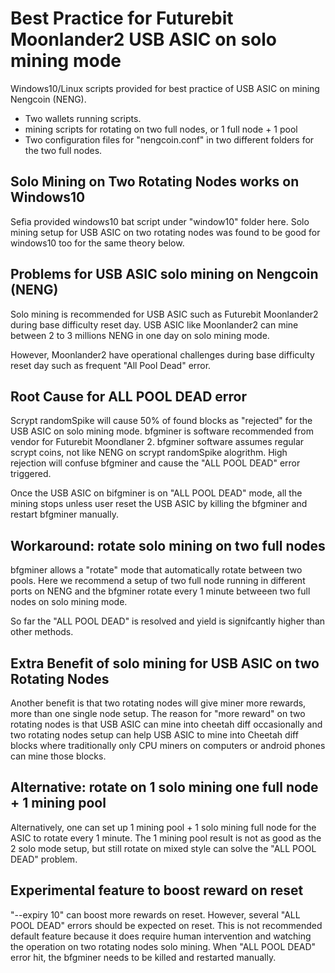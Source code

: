 # Best Practice for Futurebit Moonlander2 USB ASIC on solo mining mode 

Windows10/Linux scripts provided for best practice of USB ASIC on mining Nengcoin (NENG). 

* Two wallets running scripts.
* mining scripts for rotating on two full nodes, or 1 full node + 1 pool
* Two configuration files for "nengcoin.conf" in two different folders for the two full nodes.


## Solo Mining on Two Rotating Nodes works on Windows10

Sefia provided windows10 bat script under "window10" folder here. Solo mining setup for USB ASIC on two rotating nodes was found to be good for windows10 too for the
same theory below.  

## Problems for USB ASIC solo mining on  Nengcoin (NENG)

Solo mining is recommended for USB ASIC such as Futurebit Moonlander2 during base difficulty reset day. 
USB ASIC like Moonlander2 can mine between 2 to 3 millions NENG in one day on solo mining mode. 

However, Moonlander2 have operational challenges during base difficulty reset day such as frequent 
"All Pool Dead" error.  

## Root Cause for ALL POOL DEAD error

Scrypt randomSpike will cause 50% of found blocks as "rejected" for the USB ASIC on solo mining mode. 
bfgminer is software recommended from vendor for Futurebit Moondlaner 2.  bfgminer software assumes regular scrypt coins, not like NENG on scrypt randomSpike alogrithm.  High rejection will confuse bfgminer and cause the "ALL POOL DEAD" error triggered. 
 
Once the USB ASIC on bifgminer is on "ALL POOL DEAD" mode, all the mining stops unless user reset the USB ASIC by killing the bfgminer and restart bfgminer manually. 


## Workaround: rotate solo mining on two full nodes 


bfgminer allows a "rotate" mode that automatically rotate between two pools.  Here we recommend 
a setup of two full node running in different ports on NENG and the bfgminer rotate every 1 minute betweeen 
two full nodes on solo mining mode. 

So far the "ALL POOL DEAD" is resolved and yield is signifcantly higher than other methods. 


## Extra Benefit of solo mining for USB ASIC on two Rotating Nodes

Another benefit is that two rotating nodes will give miner more rewards, more than one single node setup.  The reason for "more reward" on two rotating nodes is that USB ASIC can mine into cheetah diff occasionally and two rotating nodes setup can help USB ASIC to mine into Cheetah diff blocks where traditionally only CPU miners on computers or android phones can mine those blocks.

## Alternative: rotate on 1 solo mining one full node + 1 mining pool

Alternatively, one can set up 1 mining pool + 1 solo mining full node for the ASIC to rotate every 1 minute. 
 The 1 mining pool result is not as good as the 2 solo mode setup, but still rotate on mixed style can solve the "ALL POOL DEAD" problem. 

## Experimental feature to boost reward on reset
"--expiry 10" can boost more rewards on reset. However, several "ALL POOL DEAD" errors should be expected on reset.  This is not recommended default feature because it does require human intervention and watching the operation on two rotating nodes solo mining. When "ALL POOL DEAD" error hit, the bfgminer needs to be killed and restarted manually.   
